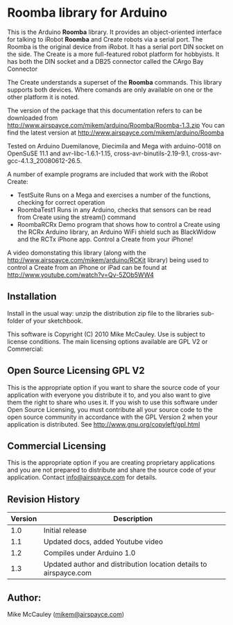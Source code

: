 # Roomba library for Arduino
This is the Arduino **Roomba** library. It provides an object-oriented interface for talking to iRobot **Roomba** and Create robots via a serial port. The Roomba is the original device from iRobot. It has a serial port DIN socket on the side. The Create is a more full-featured robot platform for hobbyists. It has both the DIN socket and a DB25 connector called the CArgo Bay Connector

The Create understands a superset of the **Roomba** commands. This library supports both devices. Where comands are only available on one or the other platform it is noted.

The version of the package that this documentation refers to can be downloaded from http://www.airspayce.com/mikem/arduino/Roomba/Roomba-1.3.zip You can find the latest version at http://www.airspayce.com/mikem/arduino/Roomba

Tested on Arduino Duemilanove, Diecimila and Mega with arduino-0018 on OpenSuSE 11.1 and avr-libc-1.6.1-1.15, cross-avr-binutils-2.19-9.1, cross-avr-gcc-4.1.3_20080612-26.5.

A number of example programs are included that work with the iRobot Create:
- TestSuite Runs on a Mega and exercises a number of the functions, checking for correct operation
- RoombaTest1 Runs in any Arduino, checks that sensors can be read from Create using the stream() command
- RoombaRCRx Demo program that shows how to control a Create using the RCRx Arduino library, an Arduino WiFi shield such as BlackWidow and the RCTx iPhone app. Control a Create from your iPhone!

A video domonstating this library (along with the http://www.airspayce.com/mikem/arduino/RCKit library) being used to control a Create from an iPhone or iPad can be found at http://www.youtube.com/watch?v=Qv-5ZOb5WW4

## Installation
  Install in the usual way: unzip the distribution zip file to the libraries sub-folder of your sketchbook.

This software is Copyright (C) 2010 Mike McCauley. Use is subject to license conditions. The main licensing options available are GPL V2 or Commercial:

## Open Source Licensing GPL V2
  This is the appropriate option if you want to share the source code of your application with everyone you distribute it to, and you also want to give them the right to share who uses it. If you wish to use this software under Open Source Licensing, you must contribute all your source code to the open source community in accordance with the GPL Version 2 when your application is distributed. See http://www.gnu.org/copyleft/gpl.html
## Commercial Licensing
  This is the appropriate option if you are creating proprietary applications and you are not prepared to distribute and share the source code of your application. Contact info@airspayce.com for details.
## Revision History
|Version|Description|
|---|---|
|1.0|Initial release|
|1.1|Updated docs, added Youtube video|
|1.2|Compiles under Arduino 1.0|
|1.3|Updated author and distribution location details to airspayce.com|

## Author:
Mike McCauley (mikem@airspayce.com)
